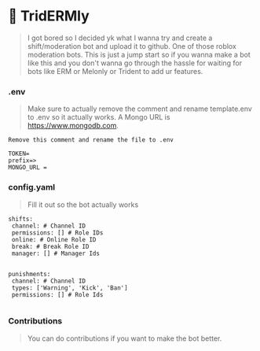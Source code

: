 # 🤯 TridERMly
> I got bored so I decided yk what I wanna try and create a shift/moderation bot and upload it to github.
> One of those roblox moderation bots.
> This is just a jump start so if you wanna make a bot like this and you don't wanna go through the hassle for waiting for bots like ERM or Melonly or Trident to add ur features.


### .env
> Make sure to actually remove the comment and rename template.env to .env so it actually works.
A Mongo URL is https://www.mongodb.com.
```env
Remove this comment and rename the file to .env

TOKEN=
prefix=>
MONGO_URL =

```

### config.yaml
> Fill it out so the bot actually works
```
shifts:
 channel: # Channel ID
 permissions: [] # Role IDs
 online: # Online Role ID
 break: # Break Role ID
 manager: [] # Manager Ids
 

punishments:
 channel: # Channel ID
 types: ['Warning', 'Kick', 'Ban']
 permissions: [] # Role Ids
 
```

### Contributions
> You can do contributions if you want to make the bot better.